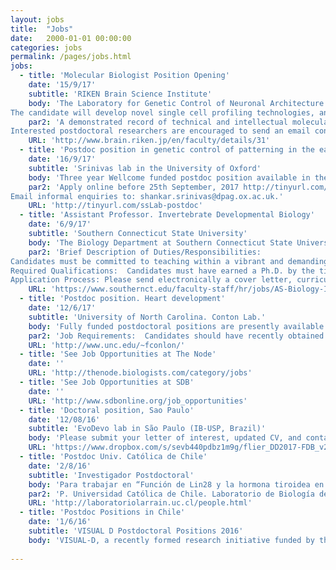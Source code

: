 ```yaml
---
layout: jobs
title:  "Jobs"
date:   2000-01-01 00:00:00
categories: jobs
permalink: /pages/jobs.html
jobs:
  - title: 'Molecular Biologist Position Opening'
    date: '15/9/17'
    subtitle: 'RIKEN Brain Science Institute'
    body: 'The Laboratory for Genetic Control of Neuronal Architecture (Moore; RIKEN Brain Science Institute, Tokyo, Japan) is recruiting a skilled molecular biologist.
The candidate will develop novel single cell profiling technologies, and apply them to study neuronal development. Additional neuronal development studies will also be carried out. The single cell profiling technology development part of this project will be carried out in close collaboration with the Genomics Miniaturization Technology Unit (Plessy; RIKEN Center for Life Science Technologies, Yokohama, Japan).' 
    par2: 'A demonstrated record of technical and intellectual molecular biology excellence is the primary criterion for this position. The candidate is expected to play a leading role in a collaborative team, and a proven ability to function effectively in a team will be also considered in the selection process.
Interested postdoctoral researchers are encouraged to send an email containing 1) a curriculum vitae including publications and names of three references, 2) a short description of skills and experience to Adrian Moore (adrianm@brain.riken.jp). Working level English is required. Japanese language skills are not a requirement.'
    URL: 'http://www.brain.riken.jp/en/faculty/details/31'
  - title: 'Postdoc position in genetic control of patterning in the early mammalian embryo'
    date: '16/9/17'
    subtitle: 'Srinivas lab in the University of Oxford'
    body: 'Three year Wellcome funded postdoc position available in the Srinivas lab in the University of Oxford, to investigate patterning in the early post-implantation mouse embryo. We are looking for someone who is enthusiastic about using multi-disciplinary approaches including fluorescent reporters, advanced imaging and single cell sequencing to study the molecular mechanisms controlling early embryonic patterning.' 
    par2: 'Apply online before 25th September, 2017 http://tinyurl.com/ssLab-postdoc
Email informal enquiries to: shankar.srinivas@dpag.ox.ac.uk.'
    URL: 'http://tinyurl.com/ssLab-postdoc'
  - title: 'Assistant Professor. Invertebrate Developmental Biology'
    date: '6/9/17'
    subtitle: 'Southern Connecticut State University'
    body: 'The Biology Department at Southern Connecticut State University invites applicants for a full-time, tenure-track position in Invertebrate Developmental Biology at the Assistant Professor level.  We seek candidates that will offer general biology courses for non-majors and majors and courses in developmental biology for undergraduate and graduate students, as well as courses that support the B.S. program in Biotechnology.  The Biology Department offers the B.S. and B.A. degrees in Biology, the B.S. degree in Biology with teacher-certification (7-12), the B.S. degree in Biotechnology, the M.S. in Biology, and a post-baccalaureate program for initial teacher certification.  Please see our website at http://www.southernct.edu/biology for more information.' 
    par2: 'Brief Description of Duties/Responsibilities:
Candidates must be committed to teaching within a vibrant and demanding public liberal arts and sciences environment.  Tenure-track faculty at SCSU are expected to conduct research/creative activity in their area of expertise.  Creative activities include mentoring student research leading to publication of theses, publishing articles in academic and professional journals, seeking funding in support of research and teaching needs, and contributing to workshops and conferences. <br>
Required Qualifications:  Candidates must have earned a Ph.D. by the time of appointment in developmental biology or a related field and possess experience teaching at the university level. <br>
Application Process: Please send electronically a cover letter, curriculum vitae, statement of research interests and plans, statement of teaching philosophy and interests, three letters of recommendation, representative reprints, teaching evaluations, and any other evidence of teaching effectiveness to:  Biology Search Committee Chair at BIOsearch1@southernct.edu.  Please include your personal contact information along with a work address on your CV.  In order for your application to be given full consideration, all materials must be received by Monday, October 16, 2017.  The position will remain open until filled.'
    URL: 'https://www.southernct.edu/faculty-staff/hr/jobs/AS-Biology-Invertebrate-Developmental-Biologist-Assistant-Professor.html'
  - title: 'Postdoc position. Heart development'
    date: '12/6/17'
    subtitle: 'University of North Carolina. Conton Lab.'
    body: 'Fully funded postdoctoral positions are presently available in the Conlon Lab whose studies focus on identifying the molecular networks that are essential for early heart development and how alterations in these networks lead to congenital heart disease. For these studies, we use a highly integrated approach that incorporates developmental, genetic, proteomic, biochemical and molecular based studies in mouse, Xenopus and stem cells. Recent advances and projects of interest in the Conlon lab include studies that define the cellular and molecular events that lead to cardiac septation, those that explore cardiac interaction networks as determinants of transcriptional specificity, the mechanism and function of cardiac transcriptional repression networks and, the regulatory networks of cardiac morphogenesis.' 
    par2: 'Job Requirements:  Candidates should have recently obtained or be about to obtain a Ph.D. or M.D. in a field of biological science and should have a strong publication record. Outstanding and highly motivated candidates should apply by email to Dr. Frank L. Conlon and include a CV/resume, three references and description of your specific interest in our research programs.'
    URL: 'http://www.unc.edu/~fconlon/'
  - title: 'See Job Opportunities at The Node'
    date: ''
    URL: 'http://thenode.biologists.com/category/jobs'
  - title: 'See Job Opportunities at SDB'
    date: ''
    URL: 'http://www.sdbonline.org/job_opportunities'
  - title: 'Doctoral position, Sao Paulo'
    date: '12/08/16'
    subtitle: 'EvoDevo lab in São Paulo (IB-USP, Brazil)'
    body: 'Please submit your letter of interest, updated CV, and contact information of three references to Federico Brown (fdbrown@usp.br) http://zoologia.ib.usp.br/evodevo2/'
    URL: 'https://www.dropbox.com/s/sevb440pdbz1m9g/flier_DD2017-FDB_v2.pdf?dl=0'
  - title: 'Postdoc Univ. Católica de Chile'
    date: '2/8/16'
    subtitle: 'Investigador Postdoctoral'
    body: 'Para trabajar en “Función de Lin28 y la hormona tiroidea en el desarrollo perinatal de ratón”. Los interesados dirigir CURRICULUM VITAE y PUBLICACIONES a: Juan Larraín jlarrain@bio.puc.cl' 
    par2: 'P. Universidad Católica de Chile. Laboratorio de Biología del Desarrollo y Regeneración. Facultad de Ciencias Biológicas'
    URL: 'http://laboratoriolarrain.uc.cl/people.html'
  - title: 'Postdoc Positions in Chile'
    date: '1/6/16'
    subtitle: 'VISUAL D Postdoctoral Positions 2016'
    body: 'VISUAL-D, a recently formed research initiative funded by the Chilean government for the visualisation and manipulation of signal and forces in developing tissues, is seeking proactive candidates with experience in developmental biology and/or morphogenesis, ideally (but not required) in zebrafish, willing to create new projects that associate developmental biology/morphogenesis with mathematics/computing/physics in a trans disciplinary scientific environment. Applicants must be about to finish or have a Ph.D. (awarded within the last 4 years) and a demonstrated track record of publications. To apply, applicants should send a full CV and a short statement of research interests to Prof. Miguel Concha (mconcha@med.uchile.cl) by July 1st 2016.For more information, please download the pdf file (https://www.dropbox.com/s/az4m2x7lubg2r0g/Postdoc%20anouncement_VisualD%2016May2016.pdf?dl=0)'
    
---
```


